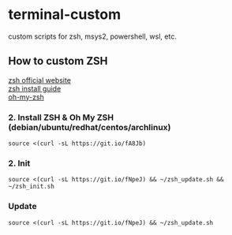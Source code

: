 # terminal-custom
custom scripts for zsh, msys2, powershell, wsl, etc.


## How to custom ZSH
[zsh official website](http://zsh.sourceforge.net)  
[zsh install guide](https://github.com/robbyrussell/oh-my-zsh/wiki/Installing-ZSH)  
[oh-my-zsh](https://ohmyz.sh/)

### 2. Install ZSH & Oh My ZSH (debian/ubuntu/redhat/centos/archlinux)
`source <(curl -sL https://git.io/fA8Jb)`

### 2. Init
`source <(curl -sL https://git.io/fNpeJ) && ~/zsh_update.sh && ~/zsh_init.sh`

### Update
`source <(curl -sL https://git.io/fNpeJ) && ~/zsh_update.sh`
